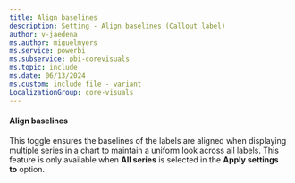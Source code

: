```yaml
---
title: Align baselines
description: Setting - Align baselines (Callout label)
author: v-jaedena
ms.author: miguelmyers
ms.service: powerbi
ms.subservice: pbi-corevisuals
ms.topic: include
ms.date: 06/13/2024
ms.custom: include file - variant
LocalizationGroup: core-visuals
---
```

#### Align baselines

This toggle ensures the baselines of the labels are aligned when displaying multiple series in a chart to maintain a uniform look across all labels. This feature is only available when **All series** is selected in the **Apply settings to** option.
